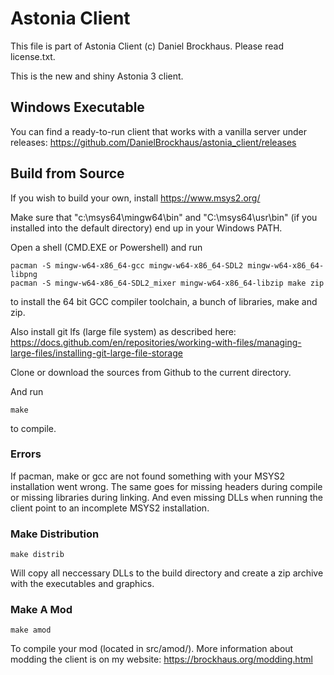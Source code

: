 # Astonia Client
This file is part of Astonia Client (c) Daniel Brockhaus. Please read license.txt.

This is the new and shiny Astonia 3 client.

## Windows Executable
You can find a ready-to-run client that works with a vanilla server under
releases: https://github.com/DanielBrockhaus/astonia_client/releases

## Build from Source
If you wish to build your own, install https://www.msys2.org/

Make sure that "c:\msys64\mingw64\bin" and "C:\msys64\usr\bin" (if you installed
into the default directory) end up in your Windows PATH.

Open a shell (CMD.EXE or Powershell) and run

```
pacman -S mingw-w64-x86_64-gcc mingw-w64-x86_64-SDL2 mingw-w64-x86_64-libpng
pacman -S mingw-w64-x86_64-SDL2_mixer mingw-w64-x86_64-libzip make zip
```

to install the 64 bit GCC compiler toolchain, a bunch of libraries, make and
zip.

Also install git lfs (large file system) as described here: https://docs.github.com/en/repositories/working-with-files/managing-large-files/installing-git-large-file-storage

Clone or download the sources from Github to the current directory.

And run


```
make
```

to compile.

### Errors
If pacman, make or gcc are not found something with your MSYS2 installation
went wrong. The same goes for missing headers during compile or missing
libraries during linking. And even missing DLLs when running the client point
to an incomplete MSYS2 installation.

### Make Distribution
```
make distrib
```
Will copy all neccessary DLLs to the build directory and create a zip archive
with the executables and graphics.

### Make A Mod
```
make amod
```
To compile your mod (located in src/amod/). More information about modding the
client is on my website: https://brockhaus.org/modding.html

